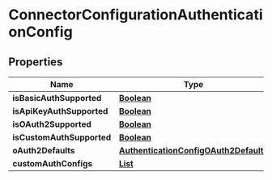 

# ConnectorConfigurationAuthenticationConfig


## Properties

| Name | Type | Description | Notes |
|------------ | ------------- | ------------- | -------------|
|**isBasicAuthSupported** | [**Boolean**](Boolean.md) |  |  [optional] |
|**isApiKeyAuthSupported** | [**Boolean**](Boolean.md) |  |  [optional] |
|**isOAuth2Supported** | [**Boolean**](Boolean.md) |  |  [optional] |
|**isCustomAuthSupported** | [**Boolean**](Boolean.md) |  |  [optional] |
|**oAuth2Defaults** | [**AuthenticationConfigOAuth2Defaults**](AuthenticationConfigOAuth2Defaults.md) |  |  [optional] |
|**customAuthConfigs** | [**List**](List.md) |  |  [optional] |



